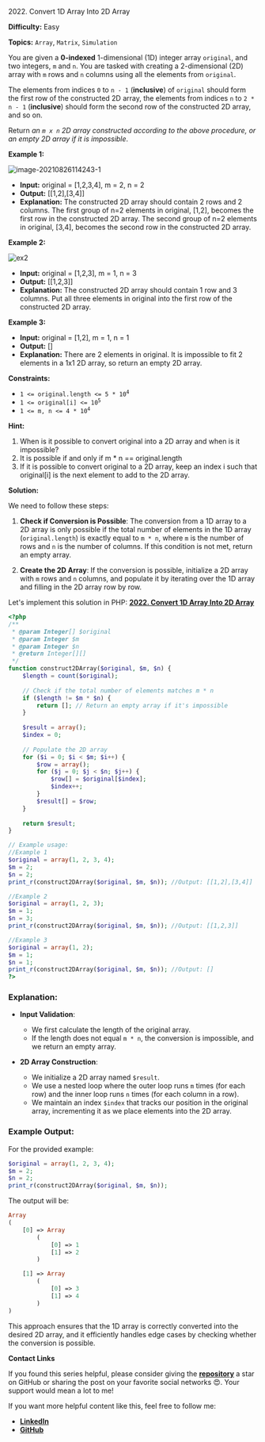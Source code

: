 2022\. Convert 1D Array Into 2D Array

**Difficulty:** Easy

**Topics:** `Array`, `Matrix`, `Simulation`

You are given a **0-indexed** 1-dimensional (1D) integer array `original`, and two integers, `m` and `n`. You are tasked with creating a 2-dimensional (2D) array with  `m` rows and `n` columns using all the elements from `original`.

The elements from indices `0` to `n - 1` (**inclusive**) of `original` should form the first row of the constructed 2D array, the elements from indices `n` to `2 * n - 1` (**inclusive**) should form the second row of the constructed 2D array, and so on.

Return _an `m x n` 2D array constructed according to the above procedure, or an empty 2D array if it is impossible_.

**Example 1:**

![image-20210826114243-1](https://assets.leetcode.com/uploads/2021/08/26/image-20210826114243-1.png)

- **Input:** original = [1,2,3,4], m = 2, n = 2
- **Output:** [[1,2],[3,4]]
- **Explanation:** The constructed 2D array should contain 2 rows and 2 columns.
  The first group of n=2 elements in original, [1,2], becomes the first row in the constructed 2D array.
  The second group of n=2 elements in original, [3,4], becomes the second row in the constructed 2D array.

**Example 2:**

![ex2](https://assets.leetcode.com/uploads/2020/09/03/ex2.jpg)

- **Input:** original = [1,2,3], m = 1, n = 3
- **Output:** [[1,2,3]]
- **Explanation:** The constructed 2D array should contain 1 row and 3 columns.
  Put all three elements in original into the first row of the constructed 2D array.


**Example 3:**

- **Input:** original = [1,2], m = 1, n = 1
- **Output:** []
- **Explanation:** There are 2 elements in original.
  It is impossible to fit 2 elements in a 1x1 2D array, so return an empty 2D array.



**Constraints:**

- <code>1 <= original.length <= 5 * 10<sup>4</sup></code>
- <code>1 <= original[i] <= 10<sup>5</sup></code>
- <code>1 <= m, n <= 4 * 10<sup>4</sup></code>


**Hint:**
1. When is it possible to convert original into a 2D array and when is it impossible?
2. It is possible if and only if m * n == original.length
3. If it is possible to convert original to a 2D array, keep an index i such that original[i] is the next element to add to the 2D array.



**Solution:**

We need to follow these steps:

1. **Check if Conversion is Possible**: The conversion from a 1D array to a 2D array is only possible if the total number of elements in the 1D array (`original.length`) is exactly equal to `m * n`, where `m` is the number of rows and `n` is the number of columns. If this condition is not met, return an empty array.

2. **Create the 2D Array**: If the conversion is possible, initialize a 2D array with `m` rows and `n` columns, and populate it by iterating over the 1D array and filling in the 2D array row by row.

Let's implement this solution in PHP: **[2022. Convert 1D Array Into 2D Array](https://github.com/mah-shamim/leet-code-in-php/tree/main/algorithms/002022-convert-1d-array-into-2d-array/solution.php)**

```php
<?php
/**
 * @param Integer[] $original
 * @param Integer $m
 * @param Integer $n
 * @return Integer[][]
 */
function construct2DArray($original, $m, $n) {
    $length = count($original);
    
    // Check if the total number of elements matches m * n
    if ($length != $m * $n) {
        return []; // Return an empty array if it's impossible
    }
    
    $result = array();
    $index = 0;
    
    // Populate the 2D array
    for ($i = 0; $i < $m; $i++) {
        $row = array();
        for ($j = 0; $j < $n; $j++) {
            $row[] = $original[$index];
            $index++;
        }
        $result[] = $row;
    }
    
    return $result;
}

// Example usage:
//Example 1
$original = array(1, 2, 3, 4);
$m = 2;
$n = 2;
print_r(construct2DArray($original, $m, $n)); //Output: [[1,2],[3,4]]

//Example 2
$original = array(1, 2, 3);
$m = 1;
$n = 3;
print_r(construct2DArray($original, $m, $n)); //Output: [[1,2,3]]

//Example 3
$original = array(1, 2);
$m = 1;
$n = 1;
print_r(construct2DArray($original, $m, $n)); //Output: []
?>
```

### Explanation:

- **Input Validation**:
   - We first calculate the length of the original array.
   - If the length does not equal `m * n`, the conversion is impossible, and we return an empty array.

- **2D Array Construction**:
   - We initialize a 2D array named `$result`.
   - We use a nested loop where the outer loop runs `m` times (for each row) and the inner loop runs `n` times (for each column in a row).
   - We maintain an index `$index` that tracks our position in the original array, incrementing it as we place elements into the 2D array.

### Example Output:

For the provided example:

```php
$original = array(1, 2, 3, 4);
$m = 2;
$n = 2;
print_r(construct2DArray($original, $m, $n));
```

The output will be:

```php
Array
(
    [0] => Array
        (
            [0] => 1
            [1] => 2
        )

    [1] => Array
        (
            [0] => 3
            [1] => 4
        )
)
```

This approach ensures that the 1D array is correctly converted into the desired 2D array, and it efficiently handles edge cases by checking whether the conversion is possible.

**Contact Links**

If you found this series helpful, please consider giving the **[repository](https://github.com/mah-shamim/leet-code-in-php)** a star on GitHub or sharing the post on your favorite social networks 😍. Your support would mean a lot to me!

If you want more helpful content like this, feel free to follow me:

- **[LinkedIn](https://www.linkedin.com/in/arifulhaque/)**
- **[GitHub](https://github.com/mah-shamim)**

